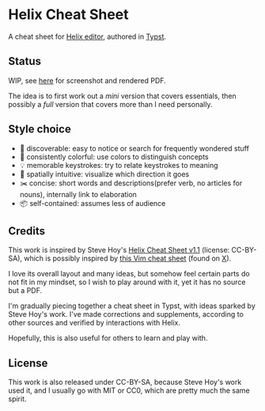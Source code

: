# Helix Cheat Sheet

A cheat sheet for [Helix editor](https://helix-editor.com/), authored in [Typst](https://typst.app/home/).

## Status

WIP, see [here](https://github.com/utensil/helix-cheat-sheet/issues/1) for screenshot and rendered PDF.

The idea is to first work out a _mini_ version that covers essentials, then possibly a _full_ version that covers more than I need personally.

## Style choice

- 👀 discoverable: easy to notice or search for frequently wondered stuff
- 🎨 consistently colorful: use colors to distinguish concepts
- 💡 memorable keystrokes: try to relate keystrokes to meaning
- 🧭 spatially intuitive: visualize which direction it goes
- ✂️ concise: short words and descriptions(prefer verb, no articles for nouns), internally link to elaboration
- 📦 self-contained: assumes less of audience

## Credits

This work is inspired by Steve Hoy's [Helix Cheat Sheet v1.1](https://github.com/stevenhoy/helix-cheat-sheet/tree/c07d3f699050a4c03e7ec5653c8baa8cbddaacff) (license: CC-BY-SA), which is possibly inspired by [this Vim cheat sheet](https://cdn.shopify.com/s/files/1/0165/4168/files/preview.png) (found on [X](https://x.com/nixcraft/status/1487774760792510464)).

I love its overall layout and many ideas, but somehow feel certain parts do not fit in my mindset, so I wish to play around with it, yet it has no source but a PDF.

I'm gradually piecing together a cheat sheet in Typst, with ideas sparked by Steve Hoy's work. I've made corrections and supplements, according to other sources and verified by interactions with Helix.

Hopefully, this is also useful for others to learn and play with.

## License

This work is also released under CC-BY-SA, because Steve Hoy's work used it, and I usually go with MIT or CC0, which are pretty much the same spirit.
